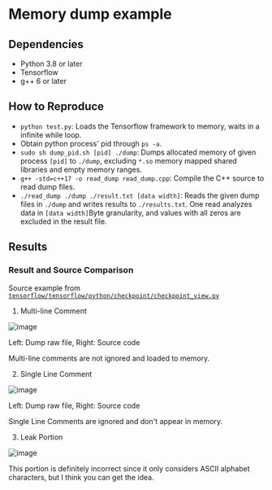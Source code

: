# Memory dump example
## Dependencies
* Python 3.8 or later
* Tensorflow
* g++ 6 or later
## How to Reproduce
* `python test.py`: Loads the Tensorflow framework to memory, waits in a infinite while loop.
* Obtain python process' pid through `ps -a`.
* `sudo sh dump_pid.sh [pid] ./dump`: Dumps allocated memory of given process `[pid]` to `./dump`, excluding `*.so` memory mapped shared libraries and empty memory ranges.
* `g++ -std=c++17 -o read_dump read_dump.cpp`: Compile the C++ source to read dump files.
* `./read_dump ./dump ./result.txt [data width]`: Reads the given dump files in `./dump` and writes results to `./results.txt`. One read analyzes data in `[data width]`Byte granularity, and values with all zeros are excluded in the result file.
## Results
### Result and Source Comparison
Source example from [`tensorflow/tensorflow/python/checkpoint/checkpoint_view.py`](https://github.com/tensorflow/tensorflow/blob/master/tensorflow/python/checkpoint/checkpoint_view.py)
1. Multi-line Comment

![image](https://user-images.githubusercontent.com/89067533/207003821-e5b4d1ca-5a59-4b92-b382-afadbabd9803.png)

Left: Dump raw file, Right: Source code

Multi-line comments are not ignored and loaded to memory.

2. Single Line Comment

![image](https://user-images.githubusercontent.com/89067533/207004616-b14f921d-bea8-4783-adf4-a7ee5a614be3.png)

Left: Dump raw file, Right: Source code

Single Line Comments are ignored and don't appear in memory.

3. Leak Portion

![image](https://user-images.githubusercontent.com/89067533/207005120-3c535b6e-3b2d-42ef-bb87-4011537de2ab.png)

This portion is definitely incorrect since it only considers ASCII alphabet characters, but I think you can get the idea.